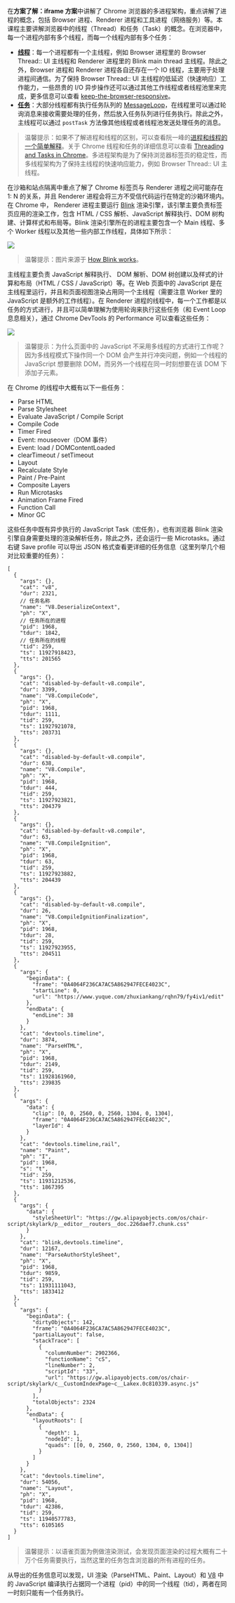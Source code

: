 在**方案了解：iframe 方案**中讲解了 Chrome 浏览器的多进程架构，重点讲解了进程的概念，包括 Browser 进程、Renderer 进程和工具进程（网络服务）等。本课程主要讲解浏览器中的线程（Thread）和任务（Task）的概念。在浏览器中，每一个进程内部有多个线程，而每一个线程内部有多个任务：

-   **[线程](https://chromium.googlesource.com/chromium/src.git/+/HEAD/docs/threading_and_tasks.md#threads)**：每一个进程都有一个主线程，例如 Browser 进程里的 Browser Thread:: UI 主线程和 Renderer 进程里的 Blink main thread 主线程。除此之外，Browser 进程和 Renderer 进程各自还存在一个 IO 线程，主要用于处理进程间通信。为了保持 Browser Thread:: UI 主线程的低延迟（快速响应）工作能力，一些昂贵的 I/O 异步操作还可以通过其他工作线程或者线程池里来完成，更多信息可以查看 [keep-the-browser-responsive](https://chromium.googlesource.com/chromium/src.git/+/HEAD/docs/threading_and_tasks.md#keeping-the-browser-responsive)。
-   **[任务](https://chromium.googlesource.com/chromium/src.git/+/HEAD/docs/threading_and_tasks.md#tasks)**：大部分线程都有执行任务队列的 [MessageLoop](https://docs.google.com/document/d/1_pJUHO3f3VyRSQjEhKVvUU7NzCyuTCQshZvbWeQiCXU/edit#heading=h.okllz7fdmm0)，在线程里可以通过轮询消息来接收需要处理的任务，然后放入任务队列进行任务执行。除此之外，主线程可以通过 `postTask` 方法像其他线程或者线程池发送处理任务的消息。

> 温馨提示：如果不了解进程和线程的区别，可以查看阮一峰的[进程和线程的一个简单解释](http://www.ruanyifeng.com/blog/2013/04/processes_and_threads.html)。关于 Chrome 线程和任务的详细信息可以查看 [Threading and Tasks in Chrome](https://chromium.googlesource.com/chromium/src.git/+/HEAD/docs/threading_and_tasks.md)。多进程架构是为了保持浏览器标签页的稳定性，而多线程架构为了保持主线程的快速响应能力，例如 Browser Thread:: UI 主线程。

在沙箱和站点隔离中重点了解了 Chrome 标签页与 Renderer 进程之间可能存在 1: N 的关系，并且 Renderer 进程会将三方不受信代码运行在特定的沙箱环境内。在 Chrome 中， Renderer 进程主要运行 [Blink](https://www.chromium.org/blink/) 渲染引擎，该引擎主要负责标签页应用的渲染工作，包含 HTML / CSS 解析、JavaScript 解释执行、DOM 树构建、计算样式和布局等。Blink 渲染引擎所在的进程主要包含一个 Main 线程、多个 Worker 线程以及其他一些内部工作线程，具体如下所示：

![](./images/fc367a386ab44850ae2923b98f87b710~tplv-k3u1fbpfcp-jj-mark:0:0:0:0:q75.image.png)

> 温馨提示：图片来源于 [How Blink works](https://docs.google.com/document/d/1aitSOucL0VHZa9Z2vbRJSyAIsAz24kX8LFByQ5xQnUg/edit#)。

  


主线程主要负责 JavaScript 解释执行、 DOM 解析、DOM 树创建以及样式的计算和布局（HTML / CSS / JavaScript）等。在 Web 页面中的 JavaScript 是在主线程里运行，并且和页面视图渲染占用同一个主线程（需要注意 Worker 里的 JavaScript 是额外的工作线程）。在 Renderer 进程的线程中，每一个工作都是以任务的方式进行，并且可以简单理解为使用轮询来执行这些任务（和 Event Loop 息息相关），通过 Chrome DevTools 的 Performance 可以查看这些任务：

  


![](./images/4db43af80ad7495dbe0045c10ce0951c~tplv-k3u1fbpfcp-jj-mark:0:0:0:0:q75.image.png)

  


> 温馨提示：为什么页面中的 JavaScript 不采用多线程的方式进行工作呢？因为多线程模式下操作同一个 DOM 会产生并行冲突问题，例如一个线程的 JavaScript 想要删除 DOM，而另外一个线程在同一时刻想要在该 DOM 下添加子元素。

在 Chrome 的线程中大概有以下一些任务：

- Parse HTML
- Parse Stylesheet
- Evaluate JavaScript / Compile Script
- Compile Code
- Timer Fired
- Event: mouseover（DOM 事件）
- Event: load / DOMContentLoaded
- clearTimeout / setTimeout
- Layout
- Recalculate Style
- Paint / Pre-Paint
- Composite Layers
- Run Microtasks
- Animation Frame Fired
- Function Call
- Minor GC

这些任务中既有异步执行的 JavaScript Task（宏任务），也有浏览器 Blink 渲染引擎自身需要处理的渲染解析任务，除此之外，还会运行一些 Microtasks。通过右键 Save profile 可以导出 JSON 格式查看更详细的任务信息（这里列举几个相对比较重要的任务）：

  


```
[
  {
    "args": {},
    "cat": "v8",
    "dur": 2321,
    // 任务名称
    "name": "V8.DeserializeContext",
    "ph": "X",
    // 任务所在的进程
    "pid": 1968,
    "tdur": 1842,
    // 任务所在的线程
    "tid": 259,
    "ts": 11927918423,
    "tts": 201565
  },
  {
    "args": {},
    "cat": "disabled-by-default-v8.compile",
    "dur": 3399,
    "name": "V8.CompileCode",
    "ph": "X",
    "pid": 1968,
    "tdur": 1111,
    "tid": 259,
    "ts": 11927921078,
    "tts": 203731
  },
  {
    "args": {},
    "cat": "disabled-by-default-v8.compile",
    "dur": 638,
    "name": "V8.Compile",
    "ph": "X",
    "pid": 1968,
    "tdur": 444,
    "tid": 259,
    "ts": 11927923821,
    "tts": 204379
  },
  {
    "args": {},
    "cat": "disabled-by-default-v8.compile",
    "dur": 63,
    "name": "V8.CompileIgnition",
    "ph": "X",
    "pid": 1968,
    "tdur": 63,
    "tid": 259,
    "ts": 11927923882,
    "tts": 204439
  },
  {
    "args": {},
    "cat": "disabled-by-default-v8.compile",
    "dur": 26,
    "name": "V8.CompileIgnitionFinalization",
    "ph": "X",
    "pid": 1968,
    "tdur": 28,
    "tid": 259,
    "ts": 11927923955,
    "tts": 204511
  },
  {
    "args": {
      "beginData": {
        "frame": "0A4064F236CA7AC5A862947FECE4023C",
        "startLine": 0,
        "url": "https://www.yuque.com/zhuxiankang/rqhn79/fy4iv1/edit"
      },
      "endData": {
        "endLine": 38
      }
    },
    "cat": "devtools.timeline",
    "dur": 3874,
    "name": "ParseHTML",
    "ph": "X",
    "pid": 1968,
    "tdur": 2149,
    "tid": 259,
    "ts": 11928161960,
    "tts": 239835
  },
  {
    "args": {
      "data": {
        "clip": [0, 0, 2560, 0, 2560, 1304, 0, 1304],
        "frame": "0A4064F236CA7AC5A862947FECE4023C",
        "layerId": 4
      }
    },
    "cat": "devtools.timeline,rail",
    "name": "Paint",
    "ph": "I",
    "pid": 1968,
    "s": "t",
    "tid": 259,
    "ts": 11931212536,
    "tts": 1867395
  },
  {
    "args": {
      "data": {
        "styleSheetUrl": "https://gw.alipayobjects.com/os/chair-script/skylark/p__editor__routers__doc.226daef7.chunk.css"
      }
    },
    "cat": "blink,devtools.timeline",
    "dur": 12167,
    "name": "ParseAuthorStyleSheet",
    "ph": "X",
    "pid": 1968,
    "tdur": 9859,
    "tid": 259,
    "ts": 11931111043,
    "tts": 1833412
  },
  {
    "args": {
      "beginData": {
        "dirtyObjects": 142,
        "frame": "0A4064F236CA7AC5A862947FECE4023C",
        "partialLayout": false,
        "stackTrace": [
          {
            "columnNumber": 2902366,
            "functionName": "cS",
            "lineNumber": 2,
            "scriptId": "33",
            "url": "https://gw.alipayobjects.com/os/chair-script/skylark/c__CustomIndexPage~c__Lakex.0c810339.async.js"
          }
        ],
        "totalObjects": 2324
      },
      "endData": {
        "layoutRoots": [
          {
            "depth": 1,
            "nodeId": 1,
            "quads": [[0, 0, 2560, 0, 2560, 1304, 0, 1304]]
          }
        ]
      }
    },
    "cat": "devtools.timeline",
    "dur": 54056,
    "name": "Layout",
    "ph": "X",
    "pid": 1968,
    "tdur": 42386,
    "tid": 259,
    "ts": 11940577783,
    "tts": 6105165
  }
]
```

  


> 温馨提示：以语雀页面为例做渲染测试，会发现页面渲染的过程大概有二十万个任务需要执行，当然这里的任务包含浏览器的所有进程的任务。

  


从导出的任务信息可以发现，UI 渲染（ParseHTML、Paint、Layout）和 [V8](https://v8.dev/) 中的 JavaScript 编译执行占据同一个进程（pid）中的同一个线程（tid），两者在同一时刻只能有一个任务执行。